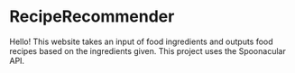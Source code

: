# RecipeRecommender
Hello!
This website takes an input of food ingredients and outputs food recipes based on the ingredients given.
This project uses the Spoonacular API.
